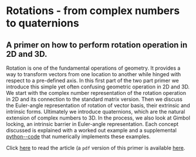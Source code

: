 # Rotations - from complex numbers to quaternions
## A primer on how to perform rotation operation in 2D and 3D.

Rotation is one of the fundamental operations of geometry. It provides a way to transform vectors from one location to another while hinged with respect to a pre-defined axis. In this first part of the two part primer we introduce this simple yet often confusing geometric operation in 2D and 3D. We start with the complex number representation of the rotation operation in 2D and its connection to the standard matrix version. Then we discuss the Euler-angle representation of rotation of vector basis, their extrinsic and intrinsic forms. Ultimately we introduce quaternions, which are the natural extension of complex numbers to 3D. In the process, we also look at Gimbol locking, an intrinsic barrier in Euler-angle representation. Each concept discussed is explained with a worked out example and a supplemental [python--code](https://github.com/sgangaprasath/RotationTut/blob/main/Rotations.ipynb) that numerically implements these examples.

Click [here](https://github.com/sgangaprasath/RotationTut/blob/main/TeX/report.html) to read the article (a `pdf` version of this primer is available [here](https://github.com/sgangaprasath/RotationTut/blob/main/TeX/report.pdf).